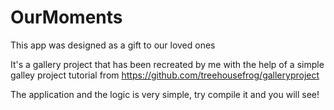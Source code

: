 # OurMoments
This app was designed as a gift to our loved ones

It's a gallery project that has been recreated by me with the help of a simple galley project tutorial from https://github.com/treehousefrog/galleryproject

The application and the logic is very simple, try compile it and you will see!
